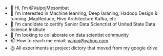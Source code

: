 - 👋 Hi, I’m @VaipojMesombat
- 👀 I’m interested in Machine leanring, Deep laraning, Hadoop Design & tunning ,MapReduce, Hive Architecture Kafka, etc
- 🌱 I’m candidate to certify Senior Data Scienctist of United State Data Science Insitiute 
- 💞️ I’m looking to collaborate on data scientist community
- 📫 How to reach me email: vaipoj@yahoo.com
- @ All experiments at project dictory that moved from my google drive

<!---
VaipojMesombat/VaipojMesombat is a ✨ special ✨ repository because its `README.md` (this file) appears on your GitHub profile.
You can click the Preview link to take a look at your changes.
--->
